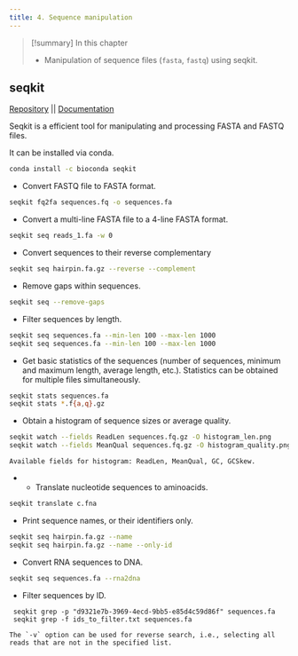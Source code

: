 ```yaml
---
title: 4. Sequence manipulation
---
```

>[!summary] In this chapter
> - Manipulation of sequence files (`fasta`, `fastq`) using seqkit.

## seqkit
[Repository](https://github.com/shenwei356/seqkit) || [Documentation](https://bioinf.shenwei.me/seqkit/usage/)

Seqkit is a efficient tool for manipulating and processing FASTA and FASTQ files.

It can be installed via conda.
```bash
conda install -c bioconda seqkit
```

- Convert FASTQ file to FASTA format.
```bash
seqkit fq2fa sequences.fq -o sequences.fa
```

- Convert a multi-line FASTA file to a 4-line FASTA format.
```bash
seqkit seq reads_1.fa -w 0
```

- Convert sequences to their reverse complementary
 ```bash
 seqkit seq hairpin.fa.gz --reverse --complement
```

- Remove gaps within sequences.
```bash
seqkit seq --remove-gaps
```

- Filter sequences by length.
```bash
seqkit seq sequences.fa --min-len 100 --max-len 1000
seqkit seq sequences.fa --min-len 100 --max-len 1000
```

- Get basic statistics of the sequences (number of sequences, minimum and maximum length, average length, etc.). Statistics can be obtained for multiple files simultaneously.
```bash
seqkit stats sequences.fa
seqkit stats *.f{a,q}.gz
```

- Obtain a histogram of sequence sizes or average quality.
```bash
seqkit watch --fields ReadLen sequences.fq.gz -O histogram_len.png
seqkit watch --fields MeanQual sequences.fq.gz -O histogram_quality.png
```
	Available fields for histogram: ReadLen, MeanQual, GC, GCSkew.
	
- - Translate nucleotide sequences to aminoacids.
```bash
seqkit translate c.fna
```

- Print sequence names, or their identifiers only.
```bash
seqkit seq hairpin.fa.gz --name
seqkit seq hairpin.fa.gz --name --only-id
```

- Convert RNA sequences to DNA.
```bash
seqkit seq sequences.fa --rna2dna
```

- Filter sequences by ID.
```
 seqkit grep -p "d9321e7b-3969-4ecd-9bb5-e85d4c59d86f" sequences.fa
 seqkit grep -f ids_to_filter.txt sequences.fa
```
	The `-v` option can be used for reverse search, i.e., selecting all reads that are not in the specified list.
